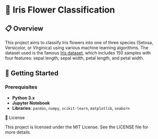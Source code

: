 # 🌼 Iris Flower Classification

## 📋 Overview

This project aims to classify Iris flowers into one of three species (Setosa, Versicolor, or Virginica) using various machine learning algorithms. The dataset used is the famous [Iris dataset](https://archive.ics.uci.edu/ml/datasets/iris), which includes 150 samples with four features: sepal length, sepal width, petal length, and petal width.
## 🚀 Getting Started

### Prerequisites

- **Python 3.x**
- **Jupyter Notebook**
- **Libraries**: `pandas`, `numpy`, `scikit-learn`, `matplotlib`, `seaborn`

📝 License

This project is licensed under the MIT License. See the LICENSE file for more details.


